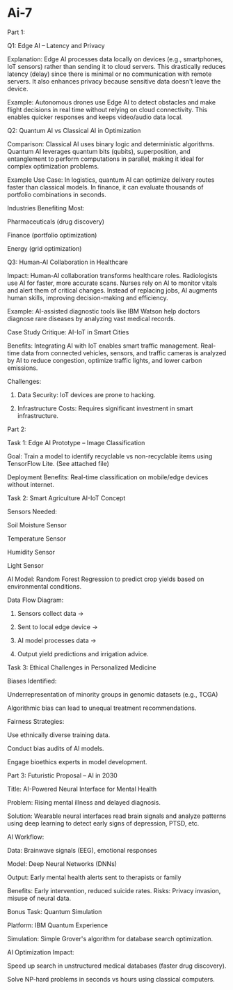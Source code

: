 # Ai-7
Part 1: 

Q1: Edge AI – Latency and Privacy

Explanation: Edge AI processes data locally on devices (e.g., smartphones, IoT sensors) rather than sending it to cloud servers. This drastically reduces latency (delay) since there is minimal or no communication with remote servers. It also enhances privacy because sensitive data doesn't leave the device.

Example: Autonomous drones use Edge AI to detect obstacles and make flight decisions in real time without relying on cloud connectivity. This enables quicker responses and keeps video/audio data local.



Q2: Quantum AI vs Classical AI in Optimization

Comparison: Classical AI uses binary logic and deterministic algorithms. Quantum AI leverages quantum bits (qubits), superposition, and entanglement to perform computations in parallel, making it ideal for complex optimization problems.

Example Use Case: In logistics, quantum AI can optimize delivery routes faster than classical models. In finance, it can evaluate thousands of portfolio combinations in seconds.

Industries Benefiting Most:

Pharmaceuticals (drug discovery)

Finance (portfolio optimization)

Energy (grid optimization)



Q3: Human-AI Collaboration in Healthcare

Impact: Human-AI collaboration transforms healthcare roles. Radiologists use AI for faster, more accurate scans. Nurses rely on AI to monitor vitals and alert them of critical changes. Instead of replacing jobs, AI augments human skills, improving decision-making and efficiency.

Example: AI-assisted diagnostic tools like IBM Watson help doctors diagnose rare diseases by analyzing vast medical records.



Case Study Critique: AI-IoT in Smart Cities

Benefits: Integrating AI with IoT enables smart traffic management. Real-time data from connected vehicles, sensors, and traffic cameras is analyzed by AI to reduce congestion, optimize traffic lights, and lower carbon emissions.

Challenges:

1. Data Security: IoT devices are prone to hacking.


2. Infrastructure Costs: Requires significant investment in smart infrastructure.



Part 2: 

Task 1: Edge AI Prototype – Image Classification

Goal: Train a model to identify recyclable vs non-recyclable items using TensorFlow Lite.
(See attached file)

Deployment Benefits: Real-time classification on mobile/edge devices without internet.




Task 2: Smart Agriculture AI-IoT Concept

Sensors Needed:

Soil Moisture Sensor

Temperature Sensor

Humidity Sensor

Light Sensor


AI Model: Random Forest Regression to predict crop yields based on environmental conditions.

Data Flow Diagram:

1. Sensors collect data ->


2. Sent to local edge device ->


3. AI model processes data ->


4. Output yield predictions and irrigation advice.





Task 3: Ethical Challenges in Personalized Medicine

Biases Identified:

Underrepresentation of minority groups in genomic datasets (e.g., TCGA)

Algorithmic bias can lead to unequal treatment recommendations.


Fairness Strategies:

Use ethnically diverse training data.

Conduct bias audits of AI models.

Engage bioethics experts in model development.




Part 3: Futuristic Proposal – AI in 2030

Title: AI-Powered Neural Interface for Mental Health

Problem: Rising mental illness and delayed diagnosis.

Solution: Wearable neural interfaces read brain signals and analyze patterns using deep learning to detect early signs of depression, PTSD, etc.

AI Workflow:

Data: Brainwave signals (EEG), emotional responses

Model: Deep Neural Networks (DNNs)

Output: Early mental health alerts sent to therapists or family


Benefits: Early intervention, reduced suicide rates. Risks: Privacy invasion, misuse of neural data.



Bonus Task: Quantum Simulation

Platform: IBM Quantum Experience

Simulation: Simple Grover's algorithm for database search optimization.

AI Optimization Impact:

Speed up search in unstructured medical databases (faster drug discovery).

Solve NP-hard problems in seconds vs hours using classical computers.


